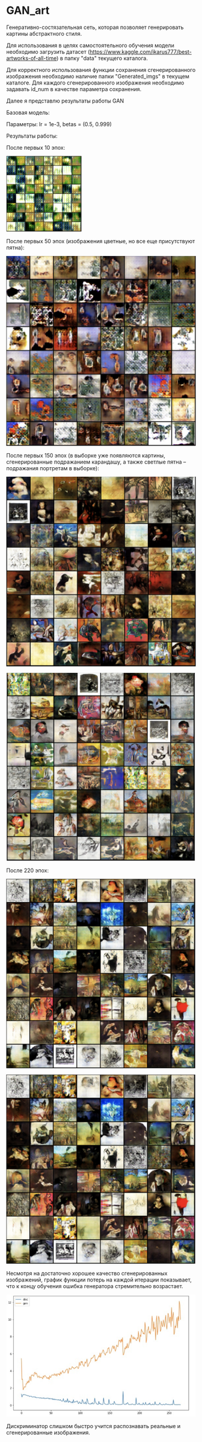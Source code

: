 # GAN_art
Генеративно-состязательная сеть, которая позволяет генерировать картины абстрактного стиля.

Для использования в целях самостоятельного обучения модели необходимо загрузить датасет (https://www.kaggle.com/ikarus777/best-artworks-of-all-time) в папку "data" текущего каталога. 

Для корректного использования функции сохранения сгенерированного изображения необходимо наличие папки "Generated_imgs" в текущем каталоге. Для каждого сгенерированного изображения необходимо задавать id_num в качестве параметра сохранения. 

Далее я представлю результаты работы GAN 

Базовая модель: 

Параметры: lr = 1e-3, betas = (0.5, 0.999)

Результаты работы:

После первых 10 эпох:



<img src="https://github.com/AverichkinaVictoria/GAN_art/blob/main/results_1.png" width="200" height="200" />



После первых 50 эпох (изображения цветные, но все еще присутствуют пятна):


![Иллюстрация к проекту](https://github.com/AverichkinaVictoria/GAN_art/blob/main/results_2.png)




После первых 150 эпох (в выборке уже появляются картины, сгенерированные подражанием карандашу, а также светлые пятна – подражания портретам в выборке):


![Иллюстрация к проекту](https://github.com/AverichkinaVictoria/GAN_art/blob/main/results_3.png)

![Иллюстрация к проекту](https://github.com/AverichkinaVictoria/GAN_art/blob/main/results_4.png)




После  220 эпох:


![Иллюстрация к проекту](https://github.com/AverichkinaVictoria/GAN_art/blob/main/results_5.png)

![Иллюстрация к проекту](https://github.com/AverichkinaVictoria/GAN_art/blob/main/results_5.png)




Несмотря на достаточно хорошее качество сгенерированных изображений, график функции потерь на каждой итерации показывает, что к концу обучения ошибка генератора стремительно возрастает. 

 ![Иллюстрация к проекту](https://github.com/AverichkinaVictoria/GAN_art/blob/main/loss.jpeg)

Дискриминатор слишком быстро учится распознавать реальные и сгенерированные изображения. 



